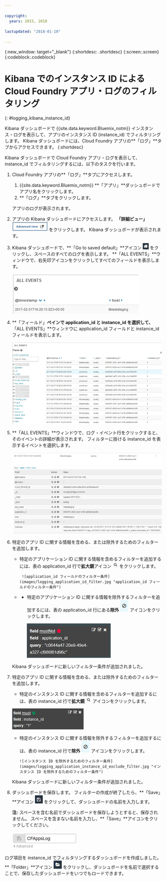 ```yaml
---

copyright:
  years: 2015, 2018

lastupdated: "2018-01-10"

---
```

{:new_window: target="_blank"}
{:shortdesc: .shortdesc}
{:screen:.screen}
{:codeblock:.codeblock}


# Kibana でのインスタンス ID による Cloud Foundry アプリ・ログのフィルタリング
{: #logging_kibana_instance_id}

Kibana ダッシュボードで {{site.data.keyword.Bluemix_notm}} インスタンス・ログを表示して、アプリのインスタンス ID (instance_id) でフィルタリングします。 Kibana ダッシュボードには、Cloud Foundry アプリの**「ログ」**タブからアクセスできます。 
{:shortdesc}

Kibana ダッシュボードで Cloud Foundry アプリ・ログを表示して、instance_id でフィルタリングするには、以下のタスクを行います。

1. Cloud Foundry アプリの**「ログ」**タブにアクセスします。 

    1. {{site.data.keyword.Bluemix_notm}} **「アプリ」**ダッシュボードでアプリ名をクリックします。
    2. **「ログ」**タブをクリックします。 
    
    アプリのログが表示されます。

2. アプリの Kibana ダッシュボードにアクセスします。 **「詳細ビュー」** ![「詳細ビュー」リンク](images/logging_advanced_view.jpg "「詳細ビュー」リンク") をクリックします。 Kibana ダッシュボードが表示されます。

3. Kibana ダッシュボードで、**「Go to saved default」**アイコン ![「Go to saved default」アイコン](images/logging_default_dash.jpg "「Go to saved default」アイコン") をクリックし、スペースのすべてのログを表示します。 **「ALL EVENTS」**ウィンドウで、右矢印アイコンをクリックしてすべてのフィールドを表示します。 

    ![右矢印アイコンの付いた「ALL EVENTS」ウィンドウ](images/logging_all_events_no_fields.jpg "右矢印アイコンの付いた「ALL EVENTS」ウィンドウ")

4. **「フィールド」**ペインで **application_id** と **instance_id** を選択して、**「ALL EVENTS」**ウィンドウに application_id フィールドと instance_id フィールドを表示します。

    ![application_id フィールドと instance_id フィールドが選択された「ALL EVENTS」ウィンドウ](images/logging_all_events_app_instance_select.jpg "application_id フィールドと instance_id フィールドが選択された「ALL EVENTS」ウィンドウ")

5. **「ALL EVENTS」**ウィンドウで、ログ・イベント行をクリックすると、そのイベントの詳細が表示されます。 フィルターに掛ける instance_id を表示するイベントを選択します。

    ![選択されたログ・イベントの詳細を表示する「All Events」ウィンドウ](images/logging_selected_log_event.jpg "選択されたログ・イベントの詳細を表示する「All Events」ウィンドウ")

6. 特定のアプリ ID に関する情報を含める、または除外するためのフィルターを追加します。 

    * 特定のアプリケーション ID に関する情報を含めるフィルターを追加するには、表の application_id 行で**拡大鏡**アイコン ![拡大鏡アイコン](images/logging_magnifying_glass.jpg) をクリックします。 
    
           ![application_id フィールドのフィルター条件](images/logging_application_id_filter.jpg "application_id フィールドのフィルター条件")
    
    * * 特定のアプリケーション ID に関する情報を除外するフィルターを追加するには、表の application_id 行にある**除外** ![除外アイコン](images/logging_exclusion_icon.png) アイコンをクリックします。 
    
           ![アプリケーション IDを除外するためのフィルター条件](images/logging_application_id_exclude_filter.jpg "アプリケーション ID を除外するためのフィルター条件")
    
    Kibana ダッシュボードに新しいフィルター条件が追加されました。
 

7. 特定のアプリ ID に関する情報を含める、または除外するためのフィルターを追加します。 

    * 特定のインスタンス ID に関する情報を含めるフィルターを追加するには、表の instance_id 行で**拡大鏡** ![拡大鏡アイコン](images/logging_magnifying_glass.jpg "拡大鏡アイコン") アイコンをクリックします。 

    ![instance_id フィールドのフィルター条件](images/logging_instance_id_filter.jpg "instance_id フィールドのフィルター条件")

     * 特定のインスタンス ID に関する情報を除外するフィルターを追加するには、表の instance_id 行で**除外** ![除外アイコン](images/logging_exclusion_icon.png "除外アイコン") アイコンをクリックします。 
    
           ![インスタンス ID を除外するためのフィルター条件](images/logging_application_instance_id_exclude_filter.jpg "インスタンス ID を除外するためのフィルター条件")
    
    Kibana ダッシュボードに新しいフィルター条件が追加されました。

9. ダッシュボードを保存します。 フィルターの作成が終了したら、**「Save」**アイコン ![「Save」アイコン](images/logging_save.jpg "「Save」アイコン") をクリックして、ダッシュボードの名前を入力します。 

    **注:** スペースを含む名前でダッシュボードを保存しようとすると、保存されません。 スペースを含まない名前を入力し、**「Save」**アイコンをクリックしてください。

    ![ダッシュボード名の保存](images/logging_save_dashboard.jpg "ダッシュボード名の保存")

ログ項目を instance_id でフィルタリングするダッシュボードを作成しました。 **「Folder」**アイコン ![「Folder」アイコン](images/logging_folder.jpg "「Folder」アイコン") をクリックし、ダッシュボードを名前で選択することで、保存したダッシュボードをいつでもロードできます。 
